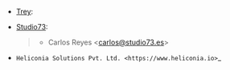 - [Trey](https://www.trey.es):

- [Studio73](https://www.studio73.es):

  > - Carlos Reyes \<<carlos@studio73.es>\>
- `Heliconia Solutions Pvt. Ltd. <https://www.heliconia.io>`_
